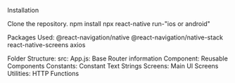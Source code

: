 Installation

Clone the repository.
npm install
npx react-native run-"ios or android"

Packages Used:
@react-navigation/native
@react-navigation/native-stack
react-native-screens
axios

Folder Structure:
src:
    App.js: Base Router information
    Component: Reusable Components
    Constants: Constant Text Strings
    Screens: Main UI Screens
    Utilities: HTTP Functions

